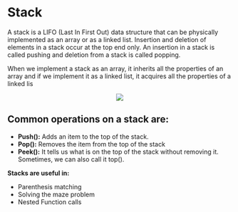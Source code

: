 # Stack

A stack is a LIFO (Last In First Out) data structure that can be physically implemented as an array or as a linked list. Insertion and deletion of elements in a stack occur at the top end only. An insertion in a stack is called pushing and deletion from a stack is called popping.

When we implement a stack as an array, it inherits all the properties of an array and if we implement it as a linked list, it acquires all the properties of a linked lis

<p align="center">
<img src="https://user-images.githubusercontent.com/13514156/189213657-df9bd132-5c8e-4e92-95e9-686089939839.png">

## Common operations on a stack are:

- **Push():** Adds an item to the top of the stack.
- **Pop():** Removes the item from the top of the stack
- **Peek():** It tells us what is on the top of the stack without removing it. Sometimes, we can also call it top().

**Stacks are useful in:**

- Parenthesis matching
- Solving the maze problem
- Nested Function calls
